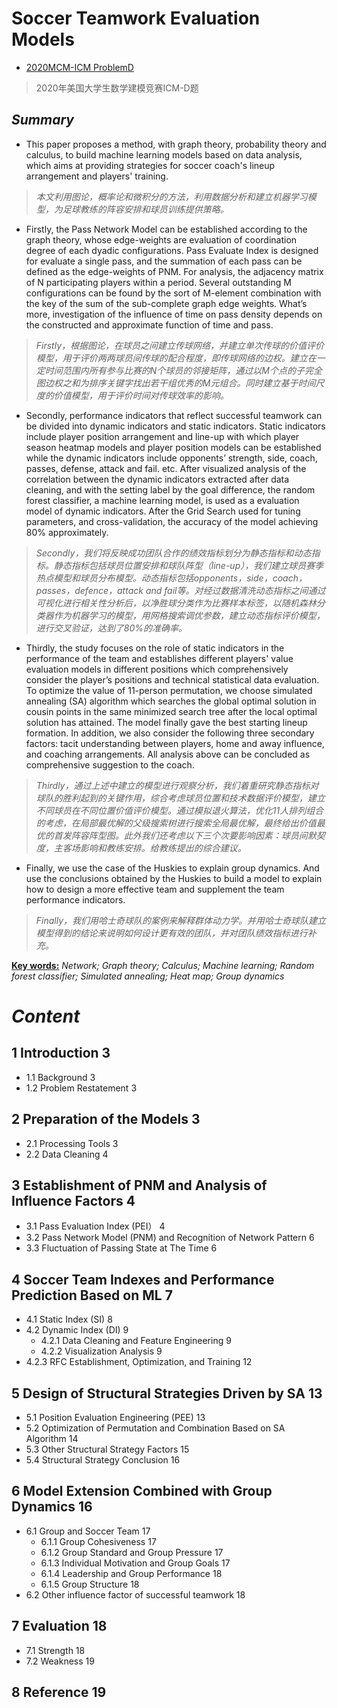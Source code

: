 # **Soccer Teamwork Evaluation Models**

- <u>2020MCM-ICM ProblemD</u>
> 2020年美国大学生数学建模竞赛ICM-D题

##  ***Summary***

- This paper proposes a method, with graph theory, probability theory and calculus, to build machine learning models based on data analysis, which aims at providing strategies for soccer coach's lineup arrangement and players' training.

> *本文利用图论，概率论和微积分的方法，利用数据分析和建立机器学习模型，为足球教练的阵容安排和球员训练提供策略。*

- Firstly, the Pass Network Model can be established according to the graph theory, whose edge-weights are evaluation of coordination degree of each dyadic configurations. Pass Evaluate Index is designed for evaluate a single pass, and the summation of each pass can be defined as the edge-weights of PNM. For analysis, the adjacency matrix of N participating players within a period. Several outstanding M configurations can be found by the sort of M-element combination with the key of the sum of the sub-complete graph edge weights. What’s more, investigation of the influence of time on pass density depends on the constructed and approximate function of time and pass.

> *Firstly，根据图论，在球员之间建立传球网络，并建立单次传球的价值评价模型，用于评价两两球员间传球的配合程度，即传球网络的边权。建立在一定时间范围内所有参与比赛的N个球员的邻接矩阵，通过以M个点的子完全图边权之和为排序关键字找出若干组优秀的M元组合。同时建立基于时间尺度的价值模型，用于评价时间对传球效率的影响。*

- Secondly, performance indicators that reflect successful teamwork can be divided into dynamic indicators and static indicators. Static indicators include player position arrangement and line-up with which player season heatmap models and player position models can be established while the dynamic indicators include opponents’ strength, side, coach, passes, defense, attack and fail. etc. After visualized analysis of the correlation between the dynamic indicators extracted after data cleaning, and with the setting label by the goal difference, the random forest classifier, a machine learning model, is used as a evaluation model of dynamic indicators. After the Grid Search used for tuning parameters, and cross-validation, the accuracy of the model achieving 80% approximately.

> *Secondly，我们将反映成功团队合作的绩效指标划分为静态指标和动态指标。静态指标包括球员位置安排和球队阵型（line-up），我们建立球员赛季热点模型和球员分布模型。动态指标包括opponents，side，coach，passes，defence，attack and fail等。对经过数据清洗动态指标之间通过可视化进行相关性分析后，以净胜球分类作为比赛样本标签，以随机森林分类器作为机器学习的模型，用网格搜索调优参数，建立动态指标评价模型，进行交叉验证，达到了80%的准确率。*

- Thirdly, the study focuses on the role of static indicators in the performance of the team and establishes different players' value evaluation models in different positions which comprehensively consider the player’s positions and technical statistical data evaluation. To optimize the value of 11-person permutation, we choose simulated annealing (SA) algorithm which searches the global optimal solution in cousin points in the same minimized search tree after the local optimal solution has attained. The model finally gave the best starting lineup formation. In addition, we also consider the following three secondary factors: tacit understanding between players, home and away influence, and coaching arrangements. All analysis above can be concluded as comprehensive suggestion to the coach.

> *Thirdly，通过上述中建立的模型进行观察分析，我们着重研究静态指标对球队的胜利起到的关键作用，综合考虑球员位置和技术数据评价模型，建立不同球员在不同位置价值评价模型。通过模拟退火算法，优化11人排列组合的考虑，在局部最优解的父级搜索树进行搜索全局最优解，最终给出价值最优的首发阵容阵型图。此外我们还考虑以下三个次要影响因素：球员间默契度，主客场影响和教练安排。给教练提出的综合建议。*

- Finally, we use the case of the Huskies to explain group dynamics. And use the conclusions obtained by the Huskies to build a model to explain how to design a more effective team and supplement the team performance indicators.

> *Finally，我们用哈士奇球队的案例来解释群体动力学。并用哈士奇球队建立模型得到的结论来说明如何设计更有效的团队，并对团队绩效指标进行补充。*

<u>**Key words:**</u>  *Network; Graph theory; Calculus; Machine learning; Random forest classifier; Simulated annealing; Heat map; Group dynamics*

# *Content*

## 1	Introduction	3

- 1.1 Background	3
- 1.2 Problem Restatement	3

## 2	Preparation of the Models	3

- 2.1 Processing Tools	3
- 2.2 Data Cleaning	4

## 3	Establishment of PNM and Analysis of Influence Factors	4

- 3.1 Pass Evaluation Index (PEI）	4
- 3.2 Pass Network Model (PNM) and Recognition of Network Pattern	6
- 3.3 Fluctuation of Passing State at The Time	6

## 4	Soccer Team Indexes and Performance Prediction Based on ML	7

- 4.1 Static Index (SI)	8
- 4.2 Dynamic Index (DI)	9
	- 4.2.1 Data Cleaning and Feature Engineering	9
	- 4.2.2 Visualization Analysis	9
- 4.2.3 RFC Establishment, Optimization, and Training	12

## 5	Design of Structural Strategies Driven by SA	13

- 5.1 Position Evaluation Engineering (PEE)	13
- 5.2 Optimization of Permutation and Combination Based on SA Algorithm	14
- 5.3 Other Structural Strategy Factors	15
- 5.4 Structural Strategy Conclusion	16

## 6	Model Extension Combined with Group Dynamics	16

- 6.1 Group and Soccer Team	17
	- 6.1.1 Group Cohesiveness	17
	- 6.1.2 Group Standard and Group Pressure	17
	- 6.1.3 Individual Motivation and Group Goals	17
	- 6.1.4 Leadership and Group Performance	18
	- 6.1.5 Group Structure	18
- 6.2 Other influence factor of successful teamwork	18

## 7	Evaluation	18

- 7.1 Strength	18
- 7.2 Weakness	19

## 8	Reference	19









